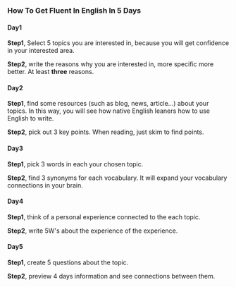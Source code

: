 ### How To Get Fluent In English In 5 Days

#### Day1

**Step1**, Select 5 topics you are interested in, because you will get confidence in your interested area.

**Step2**, write the reasons why you are interested in, more specific more better. At least **three** reasons.

#### Day2

**Step1**, find some resources (such as blog, news, article...) about your topics. In this way, you will see how native English leaners how to use English to write.

**Step2**, pick out 3 key points. When reading, just skim to find points.

#### Day3

**Step1**, pick 3 words in each your chosen topic.

**Step2**, find 3 synonyms for each vocabulary. It will expand your vocabulary connections in your brain.

#### Day4

**Step1**, think of a personal experience connected to the each topic.

**Step2**, write 5W's about the experience of the experience.

#### Day5

**Step1**, create 5 questions about the topic.

**Step2**, preview 4 days information and see connections between them.
